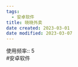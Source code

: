```yaml
---
tags:
  - 安卓软件
title: 晓晓外卖
date created: 2023-03-01
date modified: 2023-03-07
---
```


使用频率:: 5  
#安卓软件
